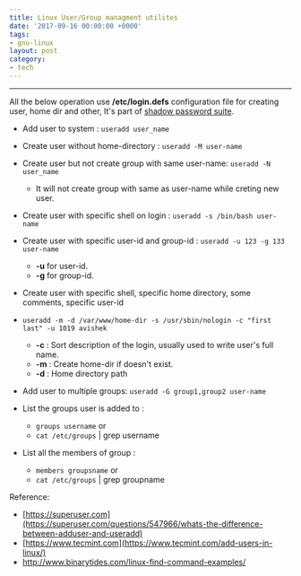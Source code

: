 ```yaml
---
title: Linux User/Group managment utilites
date: '2017-09-16 00:00:00 +0000'
tags:
- gnu-linux
layout: post
category:
- tech
---
```


---

All the below operation use **/etc/login.defs** configuration file for creating user, home dir and other,
It's part of [shadow password suite](http://man7.org/linux/man-pages/man5/login.defs.5.html).


* Add user to system : `useradd user_name`
* Create user without home-directory : `useradd -M user-name`
* Create user but not create group with same user-name:  `useradd -N user_name`
    * It will not create group with same as user-name while creting new user.
* Create user with specific shell on login : `useradd -s /bin/bash user-name`
* Create user with specific user-id and group-id : `useradd -u 123 -g 133 user-name`
    * **-u** for user-id.
    * **-g** for group-id.
* Create user with specific shell, specific home directory, some comments, specific user-id 
* `useradd -m -d /var/www/home-dir -s /usr/sbin/nologin -c "first last" -u 1019 avishek`
    * **-c** : Sort description of the login, usually used to write user's full name.
    * **-m** : Create home-dir if doesn't exist.
    * **-d** : Home directory path

* Add user to multiple groups: `useradd -G group1,group2 user-name`
* List the groups user is added to : 
    * `groups username` or
    * `cat /etc/groups` | grep username
* List all the members of group : 
    * `members groupsname` or
    * `cat /etc/groups` | grep groupname



Reference: 

* [https://superuser.com](https://superuser.com/questions/547966/whats-the-difference-between-adduser-and-useradd)
* [https://www.tecmint.com](https://www.tecmint.com/add-users-in-linux/)
* <a href="http://www.binarytides.com" target="_blank" >http://www.binarytides.com/linux-find-command-examples/</a>

